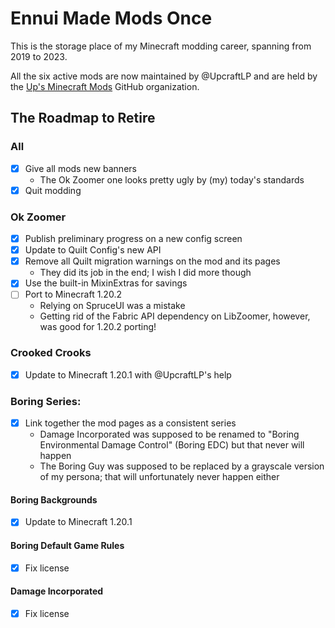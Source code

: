 # Ennui Made Mods Once

This is the storage place of my Minecraft modding career, spanning from 2019 to 2023.

All the six active mods are now maintained by @UpcraftLP and are held by the [Up's Minecraft Mods](https://github.com/Up-Mods) GitHub organization.

## The Roadmap to Retire

### All

- [x] Give all mods new banners
    - The Ok Zoomer one looks pretty ugly by (my) today's standards
- [x] Quit modding

### Ok Zoomer

- [x] Publish preliminary progress on a new config screen
- [x] Update to Quilt Config's new API
- [x] Remove all Quilt migration warnings on the mod and its pages
    - They did its job in the end; I wish I did more though
- [x] Use the built-in MixinExtras for savings
- [ ] Port to Minecraft 1.20.2
    - Relying on SpruceUI was a mistake
    - Getting rid of the Fabric API dependency on LibZoomer, however, was good for 1.20.2 porting!

### Crooked Crooks

- [x] Update to Minecraft 1.20.1 with @UpcraftLP's help

### Boring Series:

- [x] Link together the mod pages as a consistent series
    - Damage Incorporated was supposed to be renamed to "Boring Environmental Damage Control" (Boring EDC) but that never will happen
    - The Boring Guy was supposed to be replaced by a grayscale version of my persona; that will unfortunately never happen either

#### Boring Backgrounds

- [x] Update to Minecraft 1.20.1

#### Boring Default Game Rules

- [x] Fix license

#### Damage Incorporated

- [x] Fix license
